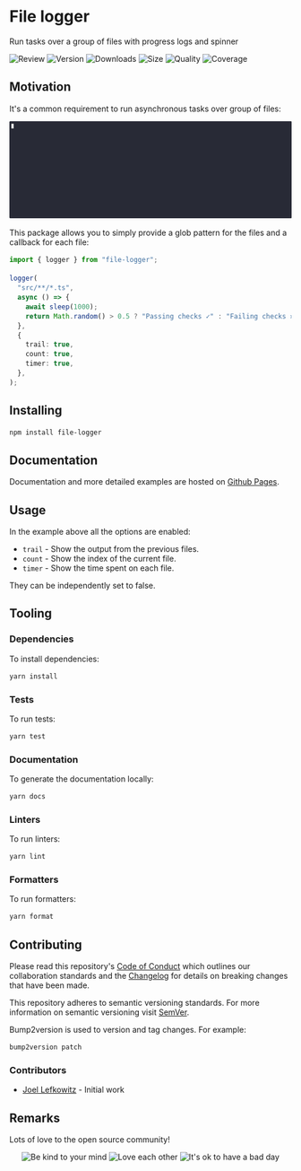 # File logger

Run tasks over a group of files with progress logs and spinner

![Review](https://img.shields.io/github/actions/workflow/status/JoelLefkowitz/file-logger/review.yaml)
![Version](https://img.shields.io/npm/v/file-logger)
![Downloads](https://img.shields.io/npm/dw/file-logger)
![Size](https://img.shields.io/bundlephobia/min/file-logger)
![Quality](https://img.shields.io/codacy/grade/b37777bbeb5d417188ae9aee3c9a7c36)
![Coverage](https://img.shields.io/codacy/coverage/b37777bbeb5d417188ae9aee3c9a7c36)

## Motivation

It's a common requirement to run asynchronous tasks over group of files:

![Example](docs/images/example.gif)

This package allows you to simply provide a glob pattern for the files and a callback for each file:

```ts
import { logger } from "file-logger";

logger(
  "src/**/*.ts",
  async () => {
    await sleep(1000);
    return Math.random() > 0.5 ? "Passing checks ✓" : "Failing checks ✕";
  },
  {
    trail: true,
    count: true,
    timer: true,
  },
);
```

## Installing

```bash
npm install file-logger
```

## Documentation

Documentation and more detailed examples are hosted on [Github Pages](https://joellefkowitz.github.io/file-logger).

## Usage

In the example above all the options are enabled:

- `trail` - Show the output from the previous files.
- `count` - Show the index of the current file.
- `timer` - Show the time spent on each file.

They can be independently set to false.

## Tooling

### Dependencies

To install dependencies:

```bash
yarn install
```

### Tests

To run tests:

```bash
yarn test
```

### Documentation

To generate the documentation locally:

```bash
yarn docs
```

### Linters

To run linters:

```bash
yarn lint
```

### Formatters

To run formatters:

```bash
yarn format
```

## Contributing

Please read this repository's [Code of Conduct](CODE_OF_CONDUCT.md) which outlines our collaboration standards and the [Changelog](CHANGELOG.md) for details on breaking changes that have been made.

This repository adheres to semantic versioning standards. For more information on semantic versioning visit [SemVer](https://semver.org).

Bump2version is used to version and tag changes. For example:

```bash
bump2version patch
```

### Contributors

- [Joel Lefkowitz](https://github.com/joellefkowitz) - Initial work

## Remarks

Lots of love to the open source community!

<div align='center'>
    <img width=200 height=200 src='https://media.giphy.com/media/osAcIGTSyeovPq6Xph/giphy.gif' alt='Be kind to your mind' />
    <img width=200 height=200 src='https://media.giphy.com/media/KEAAbQ5clGWJwuJuZB/giphy.gif' alt='Love each other' />
    <img width=200 height=200 src='https://media.giphy.com/media/WRWykrFkxJA6JJuTvc/giphy.gif' alt="It's ok to have a bad day" />
</div>

